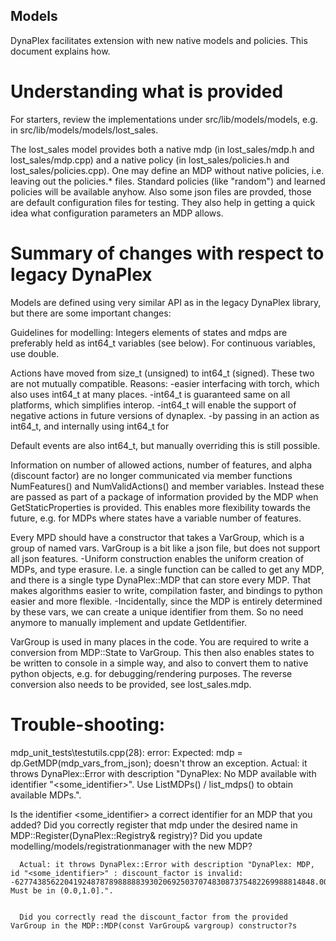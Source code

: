 ## Models

DynaPlex facilitates extension with new native models and policies. This document explains how. 


# Understanding what is provided 
For starters, review the implementations under src/lib/models/models, e.g. in src/lib/models/models/lost_sales.

The lost_sales model provides both a native mdp (in lost_sales/mdp.h and lost_sales/mdp.cpp) and a native policy (in lost_sales/policies.h and lost_sales/policies.cpp). One may define an MDP without native policies, i.e. leaving out the policies.* files. Standard policies (like "random") and 
learned policies will be available anyhow. Also some json files are provded, those are default configuration files for testing. They also help in getting a quick idea what configuration parameters an MDP allows.




# Summary of changes with respect to legacy DynaPlex

Models are defined using very similar API as in the legacy DynaPlex library, but there are some important changes:

Guidelines for modelling:
Integers elements of states and mdps are preferably held as int64_t variables (see below).
For continuous variables, use double.

Actions have moved from size_t (unsigned) to int64_t (signed). These two are not mutually compatible. Reasons:
-easier interfacing with torch, which also uses int64_t at many places.
-int64_t is guaranteed same on all platforms, which simplifies interop.
-int64_t will enable the support of negative actions in future versions of dynaplex.
-by passing in an action as int64_t, and internally using int64_t for 

Default events are also int64_t, but manually overriding this is still possible.

Information on number of allowed actions, number of features, and alpha (discount factor) are no longer communicated via member functions NumFeatures() and NumValidActions() and member variables. Instead
these are passed as part of a package of information provided by the MDP when GetStaticProperties is provided. This enables more flexibility towards the future, e.g. for MDPs where states have a variable number of features. 

Every MPD should have a constructor that takes a VarGroup, which is a group of named vars. VarGroup is a bit like a json file, but does not support all json features. 
-Uniform construction enables the uniform creation of MDPs, and type erasure. I.e. a single function can be called to get any MDP, and there is a single type DynaPlex::MDP that can store every MDP. That makes algorithms easier to write, compilation faster, and bindings to python easier and more flexible.
-Incidentally, since the MDP is entirely determined by these vars, we can create a unique identifier from them. So no need anymore to manually implement and update GetIdentifier. 

VarGroup is used in many places in the code. You are required to write a conversion from MDP::State to VarGroup. This then also enables states to be written to console in a simple way, and also to convert them to native python objects, e.g. for debugging/rendering purposes. The reverse conversion also needs to be provided, see lost_sales.mdp. 


# Trouble-shooting:

mdp_unit_tests\testutils.cpp(28): error: Expected: mdp = dp.GetMDP(mdp_vars_from_json); doesn't throw an exception.
  Actual: it throws DynaPlex::Error with description "DynaPlex: No MDP available with identifier "<some_identifier>". Use ListMDPs() / list_mdps() to obtain available MDPs.".

  Is the identifier <some_identifier> a correct identifier for an MDP that you added?
    Did you correctly register that mdp under the desired name in MDP::Register(DynaPlex::Registry& registry)?
    Did you update modelling/models/registrationmanager with the new MDP?


      Actual: it throws DynaPlex::Error with description "DynaPlex: MDP, id "<some_identifier>" : discount_factor is invalid: -6277438562204192487878988888393020692503707483087375482269988814848.000000. Must be in (0.0,1.0].".


      Did you correctly read the discount_factor from the provided VarGroup in the MDP::MDP(const VarGroup& vargroup) constructor?s